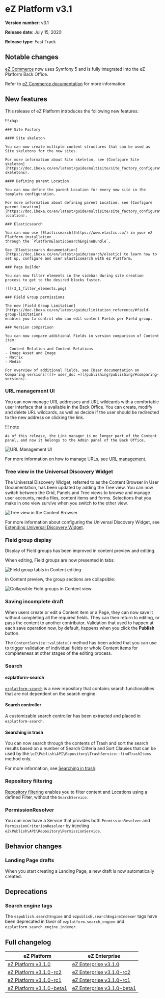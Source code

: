 <!-- vale VariablesVersion = NO -->

# eZ Platform v3.1

**Version number**: v3.1

**Release date**: July 15, 2020

**Release type**: Fast Track

## Notable changes

[eZ Commerce](https://github.com/ezsystems/ezcommerce) now uses Symfony 5 and is fully integrated into the eZ Platform Back Office.

Refer to [eZ Commerce documentation](https://doc.ezplatform.com/projects/ezcommerce/en/latest/) for more information.

## New features

This release of eZ Platform introduces the following new features:

!!! dxp

    ### Site Factory

    #### Site skeleton

    You can now create multiple content structures that can be used as Site skeletons for the new sites.

    For more information about Site skeleton, see [Configure Site skeleton](https://doc.ibexa.co/en/latest/guide/multisite/site_factory_configuration/#site-skeletons).

    #### Defining parent Location

    You can now define the parent Location for every new site in the template configuration.

    For more information about defining parent Location, see [Configure parent Location](https://doc.ibexa.co/en/latest/guide/multisite/site_factory_configuration/#parent-location).
    
    ### Elasticsearch
    
    You can now use [Elasticsearch](https://www.elastic.co/) in your eZ Platform installation
    through the `PlatformElasticSearchEngineBundle`.
    
    See [Elasticsearch documentation](https://doc.ibexa.co/en/latest/guide/search/elastic) to learn how to set up, configure and user Elasticsearch with eZ Platform.
    
    ### Page Builder
    
    You can now filter elements in the sidebar during site creation process to get to the desired blocks faster.

    ![](3_1_filter_elements.png)

    ### Field Group permissions

    The new [Field Group Limitation](https://doc.ibexa.co/en/latest/guide/limitation_reference/#field-group-limitation)
    enables you to control who can edit content Fields per Field group.
    
    ### Version comparison
    
    You can now compare additional Fields in version comparison of Content item:
    
    - Content Relation and Content Relations
    - Image Asset and Image
    - Matrix
    - Media
    
    For overview of additional Fields, see [User documentation on Comparing versions]([[= user_doc =]]/publishing/publishing/#comparing-versions).
    
### URL management UI

You can now manage URL addresses and URL wildcards with a comfortable user interface that is available in the Back Office. You can create, modify and delete URL wildcards, as well as decide if the user should be redirected to the new address on clicking the link.

!!! note

    As of this release, the Link manager is no longer part of the Content panel, and now it belongs to the Admin panel of the Back Office.

![URL Management UI](3_1_URL_Management.png "URL Management UI")

For more information on how to manage URLs, see [URL management](https://doc.ibexa.co/en/latest/guide/url_management).

### Tree view in the Universal Discovery Widget

The Universal Discovery Widget, referred to as the Content Browser in User Documentation, has been updated by adding the Tree view.
You can now switch between the Grid, Panels and Tree views to browse and manage user accounts, media files, content items and forms.
Selections that you make in one view survive when you switch to the other view.

![Tree view in the Content Browser](3_1_Content_browser_Tree_view.png "Tree view in Content Browser")

For more information about configuring the Universal Discovery Widget, see [Extending Universal Discovery Widget](https://doc.ibexa.co/en/latest/extending/extending_udw).

### Field group display

Display of Field groups has been improved in content preview and editing.

When editing, Field groups are now presented in tabs:

![Field group tabls in Content editing](3.1_collapsible_fields_edit.png)

In Content preview, the group sections are collapsible:

![Collapsible Field groups in Content view](3.1_collapsible_fields.png)

### Saving incomplete draft

When users create or edit a Content item or a Page, they can now save it without completing all the required fields.
They can then return to editing, or pass the content to another contributor.
Validation that used to happen at each save operation now, by default, happens when you click the **Publish** button.

The `ContentService::validate()` method has been added that you can use to trigger validation of individual fields 
or whole Content items for completeness at other stages of the editing process.

### Search

#### ezplatform-search

[`ezplatform-search`](https://github.com/ezsystems/ezplatform-search) is a new repository
that contains search functionalities that are not dependent on the search engine.

#### Search controller

A customizable search controller has been extracted and placed in `ezplatform-search`.

#### Searching in trash

You can now search through the contents of Trash and sort the search results based on a number of Search Criteria and Sort Clauses that can be used by the `\eZ\Publish\API\Repository\TrashService::findTrashItems` method only.

For more information, see [Searching in trash](https://doc.ibexa.co/en/latest/api/public_php_api_search/#searching-in-trash).

### Repository filtering

[Repository filtering](https://doc.ibexa.co/en/latest/api/public_php_api_search/#repository-filtering) enables you to filter content and Locations using a defined Filter,
without the `SearchService`.

### PermissionResolver

You can now have a Service that provides both `PermissionResolver` and `PermissionCriterionResolver` by injecting `eZ\Publish\API\Repository\PermissionService`.

## Behavior changes

### Landing Page drafts

When you start creating a Landing Page, a new draft is now automatically created.

## Deprecations

### Search engine tags

The `ezpublish.searchEngine` and `ezpublish.searchEngineIndexer` tags have been deprecated
in favor of `ezplatform.search_engine` and `ezplatform.search_engine.indexer`.

## Full changelog

| eZ Platform  | eZ Enterprise  |
|--------------|------------|
| [eZ Platform v3.1.0](https://github.com/ezsystems/ezplatform/releases/tag/v3.1.0) | [eZ Enterprise v3.1.0](https://github.com/ezsystems/ezplatform-ee/releases/tag/v3.1.0) |
| [eZ Platform v3.1.0-rc2](https://github.com/ezsystems/ezplatform/releases/tag/v3.1.0-rc2) | [eZ Enterprise v3.1.0-rc2](https://github.com/ezsystems/ezplatform-ee/releases/tag/v3.1.0-rc2) |
| [eZ Platform v3.1.0-rc1](https://github.com/ezsystems/ezplatform/releases/tag/v3.1.0-rc1) | [eZ Enterprise v3.1.0-rc1](https://github.com/ezsystems/ezplatform-ee/releases/tag/v3.1.0-rc1) |
| [eZ Platform v3.1.0-beta1](https://github.com/ezsystems/ezplatform/releases/tag/v3.1.0-beta1) | [eZ Enterprise v3.1.0-beta1](https://github.com/ezsystems/ezplatform-ee/releases/tag/v3.1.0-beta1) |
